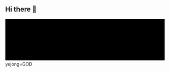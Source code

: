 ## Hi there 👋

<!--
**yejong24049/yejong24049** is a ✨ _special_ ✨ repository because its `README.md` (this file) appears on your GitHub profile.

Here are some ideas to get you started:

- 🔭 I’m currently working on ...
- 🌱 I’m currently learning ...
- 👯 I’m looking to collaborate on ...
- 🤔 I’m looking for help with ...
- 💬 Ask me about ...
- 📫 How to reach me: ...
- 😄 Pronouns: ...
- ⚡ Fun fact: ...
-->
<div align="center">
  <img src="https://github.com/yejong24049/yejong24049/blob/main/yejonggod.gif?raw=true" />
</div>
yejong=GOD
